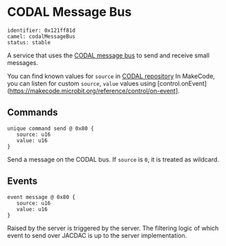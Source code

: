 # CODAL Message Bus

    identifier: 0x121ff81d
    camel: codalMessageBus
    status: stable
    
A service that uses the [CODAL message bus](https://lancaster-university.github.io/microbit-docs/ubit/messageBus/) to send and receive small messages.

You can find known values for `source` in [CODAL repository](https://github.com/lancaster-university/codal-core/blob/master/inc/core/CodalComponent.h)
In MakeCode, you can listen for custom `source`, `value` values using [control.onEvent](https://makecode.microbit.org/reference/control/on-event].

## Commands

    unique command send @ 0x80 {
       source: u16
       value: u16
    }

Send a message on the CODAL bus. If `source` is `0`, it is treated as wildcard.

## Events

    event message @ 0x80 {
       source: u16
       value: u16
    }

Raised by the server is triggered by the server. The filtering logic of which event to send over JACDAC is up to the server implementation.
